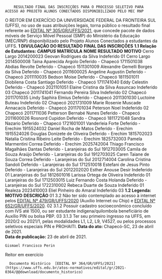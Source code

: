         RESULTADO FINAL DAS INSCRIÇÕES PARA O PROCESSO SELETIVO PARA ACESSO AO PROJETO ALUNOS CONECTADOS DISPONIBILIZADO PELO MEC RNP  

 O REITOR EM EXERCÍCIO DA UNIVERSIDADE FEDERAL DA FRONTEIRA SUL (UFFS), no uso de suas atribuições legais, torna público o resultado final referente ao [EDITAL Nº 305/GR/UFFS/2021](https://www.uffs.edu.br/atos-normativos/edital/gr/2021-0305), que concede pacote de dados móveis de Serviço Móvel Pessoal (SMP) do Ministério da Educação (MEC/RNP) disponibilizado pelo Projeto Alunos Conectados a estudantes da UFFS.  **1 DIVULGAÇÃO DO RESULTADO**  **FINAL DAS INSCRIÇÕES** **1.1 Relação de Estudantes:**       ***CAMPUS***    **MATRÍCULA**   **NOME**   **RESULTADO**   **MOTIVO**     Cerro Largo   2014200023   Geovan Rodrigues da Silva   Indeferido   01     Cerro Largo   2014500008   Taina Aparecida Argolo   Deferido   -     Chapecó   1711501038   Abdias Revolte   Deferido   -     Chapecó   1511301009   Alexandre Gemelli Borges da Silva   Deferido   -     Chapecó   2011600025   Angeline Augustin   Deferido   -     Chapecó   2011110035   Bedson Moise   Deferido   -     Chapecó   1811501011   Diobilena Costa Santiago   Deferido   -     Chapecó   1711741040   Eddy Celestin   Deferido   -     Chapecó   2021101051   Elaine Cristina da Silva Assuncao   Indeferido   03     Chapecó   2011741041   Fernando Pereira Silva   Indeferido   02     Chapecó   2011701035   Lindy Saphira Elmius   Deferido   -     Chapecó   2011301030   Luctoine Buteau   Indeferido   02     Chapecó   2021731009   Marie Rosenie Muscade Annacacis   Deferido   -     Chapecó   2011701034   Peterson Noel   Indeferido   02     Chapecó   2011711036   Petterson Bernabé Nunes   Deferido   -     Chapecó   2011600026   Rosnord Cupidon   Deferido   -     Chapecó   1811721048   Sandra Nazario   Deferido   -     Chapecó   1721601001   Vanderleia Forte   Deferido   -     Erechim   1915524032   Daniel Rocha de Matos   Deferido   -     Erechim   1915524026   Douglas Donizete de Oliveira   Deferido   -     Erechim   1815702023   Natalia Cristina Ribeiro Leite   Deferido   -     Erechim   1825732003   Pamela Marmentini Correa   Deferido   -     Erechim   2025742004   Thiago Francisco Magalhães Dantas   Deferido   -     Laranjeiras do Sul   1912703005   Camila de Souza Araújo   Deferido   -     Laranjeiras do Sul   1912703025   Caren Taiane de Souza Correa   Deferido   -     Laranjeiras do Sul   2012714004   Carolina Cristina Sandoli   Deferido   -     Laranjeiras do Sul   1712510018   Estefani de Jesus Pinto   Deferido   -     Laranjeiras do Sul   2012202020   Esther Anouse Desir   Indeferido   01     Laranjeiras do Sul   1812601016   Larissa Ortega de Oliveira   Indeferido   01     Laranjeiras do Sul   1712503015   Luiz Fernando Costa Holanda   Deferido   -     Laranjeiras do Sul   1722310002   Rebeca Duarte de Souza   Indeferido   01     Realeza   2023410003   Eliel Pinheiro do Amaral   Indeferido   03     **1.2 Legenda:**      **MOTIVO**   **DESCRIÇÃO**     01   3.2 Não ter sido contemplado ao acesso à internet pelos [EDITAL Nº 479/GR/UFFS/2020](https://www.uffs.edu.br/atos-normativos/edital/gr/2020-0479) (Auxílio Internet ou Chip) e [EDITAL Nº 652/GR/UFFS/2020](https://www.uffs.edu.br/atos-normativos/edital/gr/2020-0652).     02   3.1.2 Possuir cadastro socioeconômico concluído com IVS até 1500, ou ser estudante indígena/quilombola beneficiário de Auxílio PIN ou bolsa PBP.     03   3.1.3 Ter seu primeiro ingresso na UFFS, em 2020/2 ou 2021/1, pelas modalidades L1, L2, L9, V4527, ou pelos processos seletivos especiais PIN e PROHAITI.            **Data do ato:** Chapecó-SC, 23 de abril de 2021.   
 **Data de publicação:**  23 de abril de 2021. 

    Gismael Francisco Perin   
 Reitor em exercício 

      Documento Histórico  [EDITAL Nº 364/GR/UFFS/2021](https://www.uffs.edu.br/atos-normativos/edital/gr/2021-0364/@@download/documento_historico)     
      